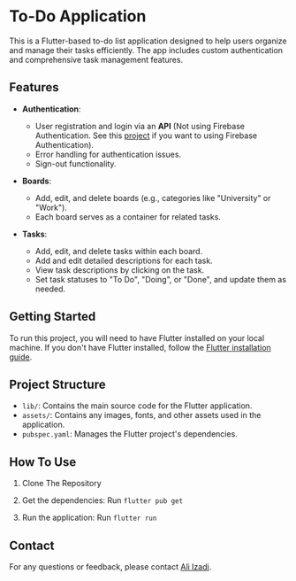 # To-Do Application

This is a Flutter-based to-do list application designed to help users organize and manage their tasks efficiently. The app includes custom authentication and comprehensive task management features.

## Features

- **Authentication**:
  - User registration and login via an **API** (Not using Firebase Authentication. See this [project](https://github.com/AliIzadii/ShopApplication) if you want to using Firebase Authentication).
  - Error handling for authentication issues.
  - Sign-out functionality.

- **Boards**:
  - Add, edit, and delete boards (e.g., categories like "University" or "Work").
  - Each board serves as a container for related tasks.

- **Tasks**:
  - Add, edit, and delete tasks within each board.
  - Add and edit detailed descriptions for each task.
  - View task descriptions by clicking on the task.
  - Set task statuses to "To Do", "Doing", or "Done", and update them as needed.

## Getting Started

To run this project, you will need to have Flutter installed on your local machine. If you don't have Flutter installed, follow the [Flutter installation guide](https://flutter.dev/docs/get-started/install).

## Project Structure

- `lib/`: Contains the main source code for the Flutter application.
- `assets/`: Contains any images, fonts, and other assets used in the application.
- `pubspec.yaml`: Manages the Flutter project's dependencies.

## How To Use

1. Clone The Repository

2. Get the dependencies: Run `flutter pub get`

3. Run the application: Run `flutter run`

## Contact

For any questions or feedback, please contact [Ali Izadi](mailto:ali.izadi.ce@gmail.com).
